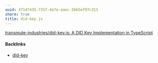 ```yaml
---
uuid: 47147435-731f-4a7e-aaec-2b65ef97c313
share: true
title: did-key.js
---
```

[transmute-industries/did-key.js: A DID Key Implementation in TypeScript](https://github.com/transmute-industries/did-key.js?tab=readme-ov-file)

#### Backlinks

* [did-key](/8c768b32-d15d-4d3a-aeb5-fcd29488a325)